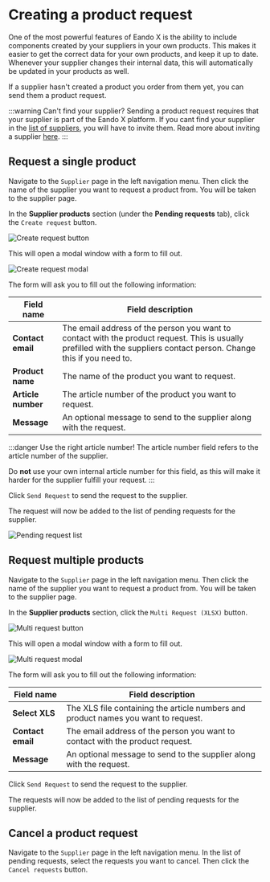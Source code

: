 # Creating a product request

One of the most powerful features of Eando X is the ability to include components created by your suppliers in your own products. This makes it easier to get the correct data for your own products, and keep it up to date. Whenever your supplier changes their internal data, this will automatically be updated in your products as well.

If a supplier hasn't created a product you order from them yet, you can send them a product request.

:::warning Can't find your supplier?
Sending a product request requires that your supplier is part of the Eando X platform. If you cant find your supplier in the [list of suppliers](/documentation/supplier/adding-a-supplier), you will have to invite them. Read more about inviting a supplier [here](/documentation/supplier/inviting-a-supplier).
:::

## Request a single product

Navigate to the `Supplier` page in the left navigation menu. Then click the name of the supplier you want to request a product from. You will be taken to the supplier page.

In the **Supplier products** section (under the **Pending requests** tab), click the `Create request` button.

![Create request button](/images/supplier/create-request-button.jpg)

This will open a modal window with a form to fill out.

![Create request modal](/images/supplier/request-form.jpg)

The form will ask you to fill out the following information:

| Field name         | Field description                                                                                                                                                      |
| ------------------ | ---------------------------------------------------------------------------------------------------------------------------------------------------------------------- |
| **Contact email**  | The email address of the person you want to contact with the product request. This is usually prefilled with the suppliers contact person. Change this if you need to. |
| **Product name**   | The name of the product you want to request.                                                                                                                           |
| **Article number** | The article number of the product you want to request.                                                                                                                 |
| **Message**        | An optional message to send to the supplier along with the request.                                                                                                    |

:::danger Use the right article number!
The article number field refers to the article number of the supplier.

Do **not** use your own internal article number for this field, as this will make it harder for the supplier fulfill your request.
:::

Click `Send Request` to send the request to the supplier.

The request will now be added to the list of pending requests for the supplier.

![Pending request list](/images/supplier/sent-request.jpg)

## Request multiple products

Navigate to the `Supplier` page in the left navigation menu. Then click the name of the supplier you want to request a product from. You will be taken to the supplier page.

In the **Supplier products** section, click the `Multi Request (XLSX)` button.

![Multi request button](/images/supplier/multi-request-button.jpg)

This will open a modal window with a form to fill out.

![Multi request modal](/images/supplier/multi-request-form.jpg)

The form will ask you to fill out the following information:

| Field name        | Field description                                                                                             |
| ----------------- | ------------------------------------------------------------------------------------------------------------- |
| **Select XLS**    | The XLS file containing the article numbers and product names you want to request. <!--FIXME: example file--> |
| **Contact email** | The email address of the person you want to contact with the product request.                                 |
| **Message**       | An optional message to send to the supplier along with the request.                                           |

Click `Send Request` to send the request to the supplier.

The requests will now be added to the list of pending requests for the supplier.

## Cancel a product request

Navigate to the `Supplier` page in the left navigation menu. In the list of pending requests, select the requests you want to cancel. Then click the `Cancel requests` button.
